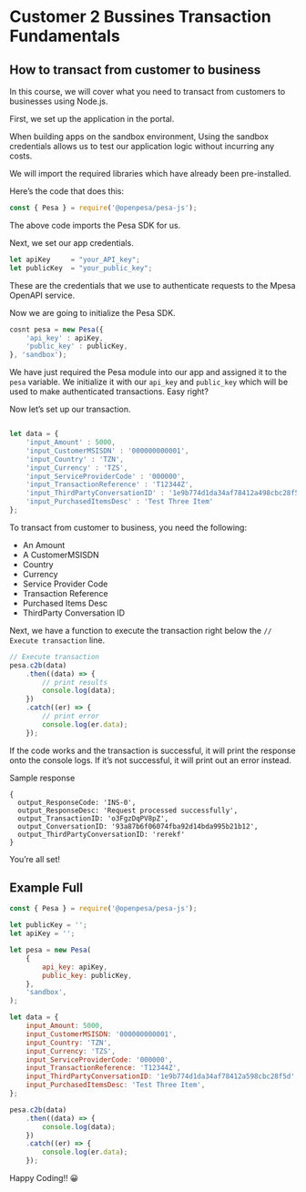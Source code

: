 # Customer 2 Bussines Transaction Fundamentals

## How to transact from customer to business

In this course, we will cover what you need to transact from customers to businesses using Node.js.

First, we set up the application in the portal.

When building apps on the sandbox environment, Using the sandbox credentials allows us to test our application logic without incurring any costs.

We will import the required libraries which have already been pre-installed.

Here’s the code that does this:


```js
const { Pesa } = require('@openpesa/pesa-js');
```

The above code imports the Pesa SDK for us.

Next, we set our app credentials.


```js
let apiKey     = "your_API_key";
let publicKey  = "your_public_key";
```

These are the credentials that we use to authenticate requests to the Mpesa OpenAPI service.

Now we are going to initialize the Pesa SDK.

```js
cosnt pesa = new Pesa({
    'api_key' : apiKey,
    'public_key' : publicKey,
}, 'sandbox');

```

We have just required the Pesa module into our app and assigned it to the `pesa` variable. We initialize it with our `api_key` and `public_key` which will be used to make authenticated transactions. Easy right?

Now let’s set up our transaction.

```js

let data = {
    'input_Amount' : 5000,
    'input_CustomerMSISDN' : '000000000001',
    'input_Country' : 'TZN',
    'input_Currency' : 'TZS',
    'input_ServiceProviderCode' : '000000',
    'input_TransactionReference' : 'T12344Z',
    'input_ThirdPartyConversationID' : '1e9b774d1da34af78412a498cbc28f5d',
    'input_PurchasedItemsDesc' : 'Test Three Item'
};

```

To transact from customer to business, you need the following:

- An Amount
- A CustomerMSISDN
- Country
- Currency
- Service Provider Code
- Transaction Reference
- Purchased Items Desc
- ThirdParty Conversation ID

Next, we have a function to execute the transaction right below the `// Execute transaction` line.


```js
// Execute transaction
pesa.c2b(data)
    .then((data) => {
        // print results
        console.log(data);
    })
    .catch((er) => {
        // print error
        console.log(er.data);
    });    
```


If the code works and the transaction is successful, it will print the response onto the console logs. If it’s not successful, it will print out an error instead.


Sample response
```
{
  output_ResponseCode: 'INS-0',
  output_ResponseDesc: 'Request processed successfully',
  output_TransactionID: 'o3FgzDqPV8pZ',
  output_ConversationID: '93a87b6f06074fba92d14bda995b21b12',
  output_ThirdPartyConversationID: 'rerekf'
}
```

You’re all set!



## Example Full 


```js
const { Pesa } = require('@openpesa/pesa-js');

let publicKey = '';
let apiKey = '';

let pesa = new Pesa(
    {
        api_key: apiKey,
        public_key: publicKey,
    },
    'sandbox',
);

let data = {
    input_Amount: 5000,
    input_CustomerMSISDN: '000000000001',
    input_Country: 'TZN',
    input_Currency: 'TZS',
    input_ServiceProviderCode: '000000',
    input_TransactionReference: 'T12344Z',
    input_ThirdPartyConversationID: '1e9b774d1da34af78412a598cbc28f5d',
    input_PurchasedItemsDesc: 'Test Three Item',
};

pesa.c2b(data)
    .then((data) => {
        console.log(data);
    })
    .catch((er) => {
        console.log(er.data);
    });
```

Happy Coding!! 😀

